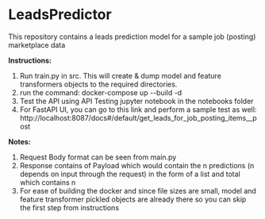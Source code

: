 # LeadsPredictor
This repository contains a leads prediction model for a sample job (posting) marketplace data 

**Instructions:**

1. Run train.py in src. This will create & dump model and feature transformers objects to the required directories.
2. run the command: docker-compose up --build -d
3. Test the API using API Testing jupyter notebook in the notebooks folder
4. For FastAPI UI, you can go to this link and perform a sample test as well: http://localhost:8087/docs#/default/get_leads_for_job_posting_items__post

**Notes:**
1. Request Body format can be seen from main.py
2. Response contains of Payload which would contain the n predictions (n depends on input through the request) in the form of a list and total which contains n
3. For ease of building the docker and since file sizes are small, model and feature transformer pickled objects are already there so you can skip the first step from instructions
